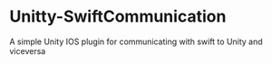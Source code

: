 # Unitty-SwiftCommunication
A simple Unity IOS plugin for communicating with swift to Unity and viceversa
